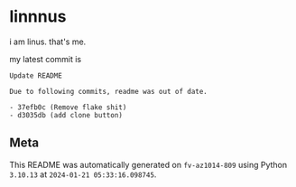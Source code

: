 # linnnus

i am linus. that's me.

my latest commit is

```
Update README

Due to following commits, readme was out of date.

- 37efb0c (Remove flake shit)
- d3035db (add clone button)
```

## Meta

This README was automatically generated on `fv-az1014-809` using Python
`3.10.13` at `2024-01-21 05:33:16.098745`.
